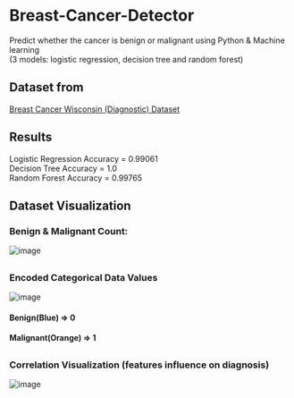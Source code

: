 # Breast-Cancer-Detector
Predict whether the cancer is benign or malignant using Python & Machine learning  
(3 models: logistic regression, decision tree and random forest)   

## Dataset from
[Breast Cancer Wisconsin (Diagnostic) Dataset](https://www.kaggle.com/uciml/breast-cancer-wisconsin-data)

## Results
Logistic Regression Accuracy = 0.99061  
Decision Tree Accuracy = 1.0  
Random Forest Accuracy = 0.99765  

## Dataset Visualization
### Benign & Malignant Count:  
  
![image](https://user-images.githubusercontent.com/12258599/147942193-1ab5a761-db83-4ab0-84a5-b0ffdabf0d28.png)  
##
### Encoded Categorical Data Values
![image](https://user-images.githubusercontent.com/12258599/147942285-89d5475b-c406-4851-bc81-a87cabd3aca0.png)  
#### Benign(Blue) => 0  
#### Malignant(Orange) => 1  
##
###  Correlation Visualization (features influence on diagnosis)   
![image](https://user-images.githubusercontent.com/12258599/147942782-4113bb8c-9b2e-430b-a090-c4eb1f34c1d8.png)


